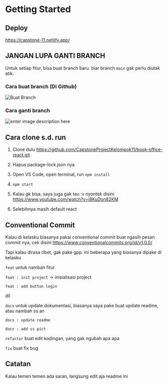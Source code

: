 # Getting Started

## Deploy

https://capstone-11.netlify.app/

## JANGAN LUPA GANTI BRANCH

Untuk setiap fitur, bisa buat branch baru. biar branch `main` gak perlu diutak atik.

### Cara buat branch (Di Github)

![Buat Branch](https://github.com/achmadrizky486/coretan/blob/829c5983da12b43c0ad62b7decdda34796bd5caa/gambar-capstopne/buat-branch.PNG)

### Cara ganti branch

![enter image description here](https://github.com/achmadrizky486/coretan/blob/master/gambar-capstopne/branch.PNG)

## Cara clone s.d. run

1. Clone dulu https://github.com/CapstoneProjectKelompok11/book-office-react.git

2. Hapus package-lock.json nya

3. Open VS Code, open terminal, run `npm install`

4. `npm start`

5. Kalau gk bisa, saya juga gak tau :v nyontek disini https://www.youtube.com/watch?v=i8KuDon82KM

6. Selebihnya masih default react

## Conventional Commit

Kalau di kelasku biasanya pakai conventional commit buat ngasih pesan commit nya, cek disini https://www.conventionalcommits.org/id/v1.0.0/

Tapi kalau dirasa ribet, gak pake gpp. Ini beberapa yang biasanya dipake di kelasku

`feat` untuk nambah fitur

`feat : init project` -> inisialisasi project

`feat : add button login`

dll

`docs` untuk update dokumentasi, biasanya saya pake buat update readme, atau nambah ss an

`docs : update readme`

`docs : add ss pict`

`refactor` buat edit kodingan, yang gak ngubah apa apa

`fix` buat fix bug

## Catatan

Kalau temen temen ada saran, langsung edit aja readme ini
